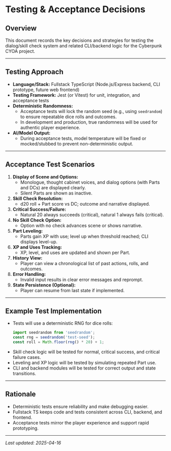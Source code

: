 # Testing & Acceptance Decisions

## Overview
This document records the key decisions and strategies for testing the dialog/skill check system and related CLI/backend logic for the Cyberpunk CYOA project.

---

## Testing Approach

- **Language/Stack:** Fullstack TypeScript (Node.js/Express backend, CLI prototype, future web frontend)
- **Testing Framework:** Jest (or Vitest) for unit, integration, and acceptance tests
- **Deterministic Randomness:**
  - Acceptance tests will lock the random seed (e.g., using `seedrandom`) to ensure repeatable dice rolls and outcomes.
  - In development and production, true randomness will be used for authentic player experience.
- **AI/Model Output:**
  - During acceptance tests, model temperature will be fixed or mocked/stubbed to prevent non-deterministic output.

---

## Acceptance Test Scenarios

1. **Display of Scene and Options:**
   - Monologue, thought cabinet voices, and dialog options (with Parts and DCs) are displayed clearly.
   - Silent Parts are shown as inactive.
2. **Skill Check Resolution:**
   - d20 roll + Part score vs DC; outcome and narrative displayed.
3. **Critical Success/Failure:**
   - Natural 20 always succeeds (critical), natural 1 always fails (critical).
4. **No Skill Check Option:**
   - Option with no check advances scene or shows narrative.
5. **Part Leveling:**
   - Parts gain XP with use; level up when threshold reached; CLI displays level-up.
6. **XP and Uses Tracking:**
   - XP, level, and uses are updated and shown per Part.
7. **History View:**
   - Player can view a chronological list of past actions, rolls, and outcomes.
8. **Error Handling:**
   - Invalid input results in clear error messages and reprompt.
9. **State Persistence (Optional):**
   - Player can resume from last state if implemented.

---

## Example Test Implementation

- Tests will use a deterministic RNG for dice rolls:
  ```ts
  import seedrandom from 'seedrandom';
  const rng = seedrandom('test-seed');
  const roll = Math.floor(rng() * 20) + 1;
  ```
- Skill check logic will be tested for normal, critical success, and critical failure cases.
- Leveling and XP logic will be tested by simulating repeated Part use.
- CLI and backend modules will be tested for correct output and state transitions.

---

## Rationale

- Deterministic tests ensure reliability and make debugging easier.
- Fullstack TS keeps code and tests consistent across CLI, backend, and frontend.
- Acceptance tests mirror the player experience and support rapid prototyping.

---

_Last updated: 2025-04-16_
